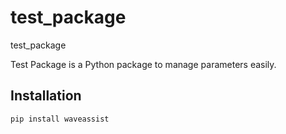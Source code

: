 # test_package
test_package


Test Package is a Python package to manage parameters easily.

## Installation

```bash
pip install waveassist
